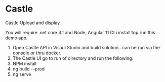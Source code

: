 # Castle
Castle Upload and display

You will require .net core 3.1 and Node, Angular 11 CLi install top run this demo app.

1.  Open Castle API in Visaul Studio and build solution.. can be run via the console or thru docker.
2.  The Castle UI go to run of directory and run the following.
3.  NPM install
4.  ng build --prod
5.  ng serve
